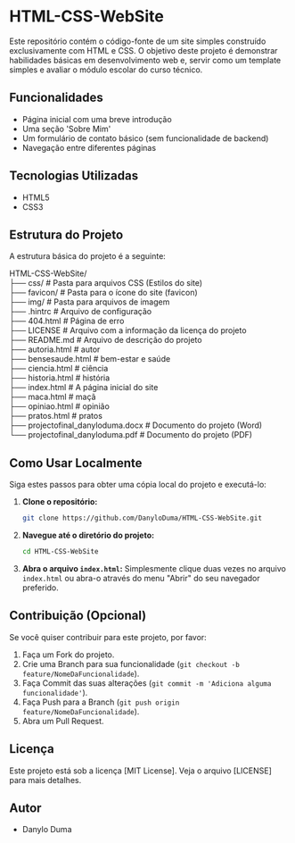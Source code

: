 # HTML-CSS-WebSite

Este repositório contém o código-fonte de um site simples construído exclusivamente com HTML e CSS. O objetivo deste projeto é demonstrar habilidades básicas em desenvolvimento web e, servir como um template simples e avaliar o módulo escolar do curso técnico.

## Funcionalidades

- Página inicial com uma breve introdução
- Uma seção 'Sobre Mim'
- Um formulário de contato básico (sem funcionalidade de backend)
- Navegação entre diferentes páginas

## Tecnologias Utilizadas

- HTML5
- CSS3

## Estrutura do Projeto

A estrutura básica do projeto é a seguinte:

HTML-CSS-WebSite/<br>
├── css/                 # Pasta para arquivos CSS (Estilos do site) <br>
├── favicon/             # Pasta para o ícone do site (favicon)<br>
├── img/                 # Pasta para arquivos de imagem<br>
├── .hintrc              # Arquivo de configuração<br>
├── 404.html             # Página de erro<br>
├── LICENSE              # Arquivo com a informação da licença do projeto<br>
├── README.md            # Arquivo de descrição do projeto<br>
├── autoria.html         # autor<br>
├── bensesaude.html      # bem-estar e saúde<br>
├── ciencia.html         # ciência<br>
├── historia.html        # história<br>
├── index.html           # A página inicial do site<br>
├── maca.html            # maçã<br>
├── opiniao.html         # opinião<br>
├── pratos.html          # pratos<br>
├── projectofinal_danyloduma.docx # Documento do projeto (Word)<br>
└── projectofinal_danyloduma.pdf  # Documento do projeto (PDF)<br>

## Como Usar Localmente

Siga estes passos para obter uma cópia local do projeto e executá-lo:

1.  **Clone o repositório:**
    ```bash
    git clone https://github.com/DanyloDuma/HTML-CSS-WebSite.git
    ```
2.  **Navegue até o diretório do projeto:**
    ```bash
    cd HTML-CSS-WebSite
    ```
3.  **Abra o arquivo `index.html`:**
    Simplesmente clique duas vezes no arquivo `index.html` ou abra-o através do menu "Abrir" do seu navegador preferido.

## Contribuição (Opcional)

Se você quiser contribuir para este projeto, por favor:

1.  Faça um Fork do projeto.
2.  Crie uma Branch para sua funcionalidade (`git checkout -b feature/NomeDaFuncionalidade`).
3.  Faça Commit das suas alterações (`git commit -m 'Adiciona alguma funcionalidade'`).
4.  Faça Push para a Branch (`git push origin feature/NomeDaFuncionalidade`).
5.  Abra um Pull Request.

## Licença

Este projeto está sob a licença [MIT License]. Veja o arquivo [LICENSE] para mais detalhes.

## Autor

- Danylo Duma
